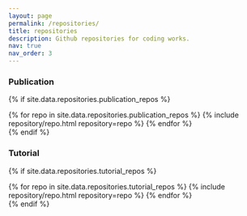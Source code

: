 ```yaml
---
layout: page
permalink: /repositories/
title: repositories
description: Github repositories for coding works.
nav: true
nav_order: 3
---
```


<!-- ## GitHub users

{% if site.data.repositories.github_users %}
<div class="repositories d-flex flex-wrap flex-md-row flex-column justify-content-between align-items-center">
  {% for user in site.data.repositories.github_users %}
    {% include repository/repo_user.html username=user %}
  {% endfor %}
</div>
{% endif %}

--- 
-->

### Publication 

{% if site.data.repositories.publication_repos %}
<div class="repositories d-flex flex-wrap flex-md-row flex-column justify-content-between align-items-center">
  {% for repo in site.data.repositories.publication_repos %}
    {% include repository/repo.html repository=repo %}
  {% endfor %}
</div>
{% endif %}


### Tutorial

{% if site.data.repositories.tutorial_repos %}
<div class="repositories d-flex flex-wrap flex-md-row flex-column justify-content-between align-items-center">
  {% for repo in site.data.repositories.tutorial_repos %}
    {% include repository/repo.html repository=repo %}
  {% endfor %}
</div>
{% endif %}
